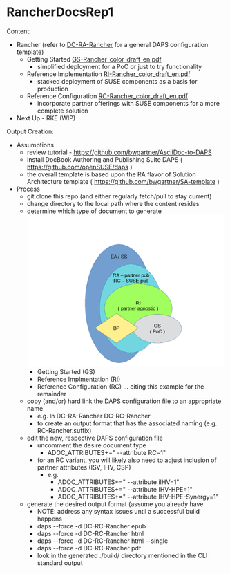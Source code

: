 # RancherDocsRep1

Content:
- Rancher (refer to [DC-RA-Rancher](./DC-RA-Rancher) for a general DAPS configuration template)
  - Getting Started [GS-Rancher_color_draft_en.pdf](./example/GS-Rancher_color_draft_en.pdf)
    - simplified deployment for a PoC or just to try functionality
  - Reference Implementation [RI-Rancher_color_draft_en.pdf](./example/RI-Rancher_color_draft_en.pdf)
    - stacked deployment of SUSE components as a basis for production
  - Reference Configuration [RC-Rancher_color_draft_en.pdf](./example/RC-Rancher_color_draft_en.pdf)
    - incorporate partner offerings with SUSE components for a more complete solution
- Next Up - RKE (WIP)

Output Creation:

- Assumptions
  - review tutorial - https://github.com/bwgartner/AsciiDoc-to-DAPS
  - install DocBook Authoring and Publishing Suite DAPS ( https://github.com/openSUSE/daps )
  - the overall template is based upon the RA flavor of Solution Architecture template ( https://github.com/bwgartner/SA-template )
- Process
  - git clone this repo (and either regularly fetch/pull to stay current)
  - change directory to the local path where the content resides
  - determine which type of document to generate ![TechnicalRefDocsVennDiagram](./media/src/png/TechnicalRefDocsVennDiagram.png)
    - Getting Started (GS)
    - Reference Implmentation (RI)
    - Reference Configuration (RC) ... citing this example for the remainder
  - copy (and/or) hard link the DAPS configuration file to an appropriate name
    - e.g. ln DC-RA-Rancher DC-RC-Rancher
    - to create an output format that has the associated naming (e.g. RC-Rancher.suffix)
  - edit the new, respective DAPS configuration file
    - uncomment the desire document type
      - ADOC_ATTRIBUTES+=" --attribute RC=1"
    - for an RC variant, you will likely also need to adjust inclusion of partner attributes (ISV, IHV, CSP)
      - e.g. 
        - ADOC_ATTRIBUTES+=" --attribute iIHV=1"
        - ADOC_ATTRIBUTES+=" --attribute IHV-HPE=1"
        - ADOC_ATTRIBUTES+=" --attribute IHV-HPE-Synergy=1"
  - generate the desired output format (assume you already have 
    - NOTE: address any syntax issues until a successful build happens
    - daps --force -d DC-RC-Rancher epub
    - daps --force -d DC-RC-Rancher html
    - daps --force -d DC-RC-Rancher html --single
    - daps --force -d DC-RC-Rancher pdf
    - look in the generated ./build/ directory mentioned in the CLI standard output
	

